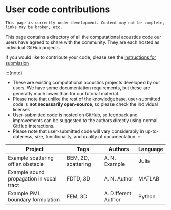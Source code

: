 # User code contributions

```{warning}
This page is currently under development. Content may not be complete, links may be broken, etc.
```

This page contains a directory of all the computational acoustics code our users have agreed to share with the community. They are each hosted as individual GitHub projects.

If you would like to contribute your code, please see the [instructions for submission](../about/contribute-user-code).

:::{note}
- These are existing computational acoustics projects developed by our users. We have some documentation requirements, but these are generally much lower than for our tutorial material.
- Please note that unlike the rest of the knowledgebase, user-submitted code is **not necessarily open-source**, so please check the individual licenses. 
- User-submitted code is hosted on GitHub, so feedback and improvements can be suggested to the authors directly using normal GitHub interactions. 
- Please note that user-submitted code will vary considerably in up-to-dateness, size, functionality, and quality of documentation.
:::

| Project | Tags | Authors | Language |
| ------- | ---- | ------- | -------- |
| Example scattering off an obstacle | BEM, 2D, scattering | A. N. Example | Julia |
| Example sound propagation in vocal tract | FDTD, 3D | A. N. Author | MATLAB |
| Example PML boundary formulation | FEM, 3D | A. Different Author | Python |